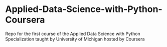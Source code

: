# Applied-Data-Science-with-Python-Coursera
Repo for the first course of the Applied Data Science with Python Specialization taught by University of Michigan hosted by Coursera
